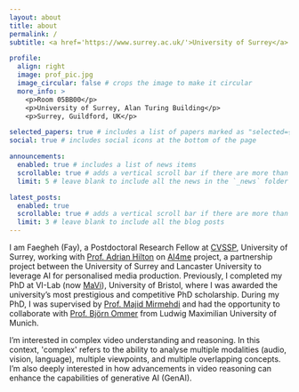 ```yaml
---
layout: about
title: about
permalink: /
subtitle: <a href='https://www.surrey.ac.uk/'>University of Surrey</a>. Email:f.sardari@surrey.ac.uk

profile:
  align: right
  image: prof_pic.jpg
  image_circular: false # crops the image to make it circular
  more_info: >
    <p>Room 05BB00</p>
    <p>University of Surrey, Alan Turing Building</p>
    <p>Surrey, Guildford, UK</p>

selected_papers: true # includes a list of papers marked as "selected={true}"
social: true # includes social icons at the bottom of the page

announcements:
  enabled: true # includes a list of news items
  scrollable: true # adds a vertical scroll bar if there are more than 3 news items
  limit: 5 # leave blank to include all the news in the `_news` folder

latest_posts:
  enabled: true
  scrollable: true # adds a vertical scroll bar if there are more than 3 new posts items
  limit: 3 # leave blank to include all the blog posts
---
```


I am Faegheh (Fay), a Postdoctoral Research Fellow at [CVSSP](https://www.surrey.ac.uk/centre-vision-speech-signal-processing), University of Surrey, working with [Prof. Adrian Hilton](https://www.surrey.ac.uk/people/adrian-hilton) on [AI4me](https://ai4me.surrey.ac.uk/index.html) project, a partnership project between the University of Surrey and Lancaster University to leverage AI for personalised media production. Previously, I completed my PhD at VI-Lab (now [MaVi](https://uob-mavi.github.io/people/)), University of Bristol, where I was awarded the university’s most prestigious and competitive PhD scholarship. During my PhD, I was supervised by [Prof. Majid Mirmehdi](https://majidmirmehdi.github.io/) and had the opportunity to collaborate with [Prof. Björn Ommer](https://ommer-lab.com/people/ommer/) from Ludwig Maximilian University of Munich.

I’m interested in complex video understanding and reasoning. In this context, 'complex' refers to the ability to analyse multiple modalities (audio, vision, language), multiple viewpoints, and multiple overlapping concepts. I’m also deeply interested in how advancements in video reasoning can enhance the capabilities of generative AI (GenAI).
